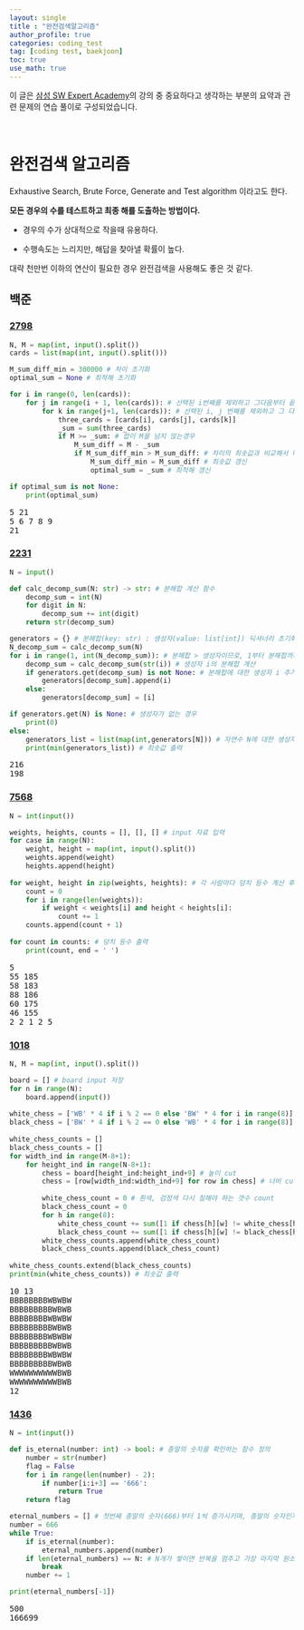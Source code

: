 ```yaml
---
layout: single
title : "완전검색알고리즘"
author_profile: true
categories: coding_test
tag: [coding test, baekjoon] 
toc: true
use_math: true
---
```


<head>
  <style>
    table.dataframe {
      white-space: normal;
      width: 100%;
      height: 240px;
      display: block;
      overflow: auto;
      font-family: Arial, sans-serif;
      font-size: 0.9rem;
      line-height: 20px;
      text-align: center;
      border: 0px !important;
    }

    table.dataframe th {
      text-align: center;
      font-weight: bold;
      padding: 8px;
    }
    
    table.dataframe td {
      text-align: center;
      padding: 8px;
    }
    
    table.dataframe tr:hover {
      background: #b8d1f3; 
    }
    
    .output_prompt {
      overflow: auto;
      font-size: 0.9rem;
      line-height: 1.45;
      border-radius: 0.3rem;
      -webkit-overflow-scrolling: touch;
      padding: 0.8rem;
      margin-top: 0;
      margin-bottom: 15px;
      font: 1rem Consolas, "Liberation Mono", Menlo, Courier, monospace;
      color: $code-text-color;
      border: solid 1px $border-color;
      border-radius: 0.3rem;
      word-break: normal;
      white-space: pre;
    }

  .dataframe tbody tr th:only-of-type {
      vertical-align: middle;
  }

  .dataframe tbody tr th {
      vertical-align: top;
  }

  .dataframe thead th {
      text-align: center !important;
      padding: 8px;
  }

  .page__content p {
      margin: 0 0 0px !important;
  }

  .page__content p > strong {
    font-size: 0.8rem !important;
  }

  </style>
</head>



이 글은 [삼성 SW Expert Academy](https://swexpertacademy.com/main/learn/course/subjectList.do?courseId=AVuPDN86AAXw5UW6)의 강의 중 중요하다고 생각하는 부분의 요약과 관련 문제의 연습 풀이로 구성되었습니다.

<br>


# 완전검색 알고리즘


Exhaustive Search, Brute Force, Generate and Test algorithm 이라고도 한다.


**모든 경우의 수를 테스트하고 최종 해를 도출하는 방법이다.**


- 경우의 수가 상대적으로 작을때 유용하다.

- 수행속도는 느리지만, 해답을 찾아낼 확률이 높다.

대략 천만번 이하의 연산이 필요한 경우 완전검색을 사용해도 좋은 것 같다.


## 백준


### [2798](https://www.acmicpc.net/problem/2798)



```python
N, M = map(int, input().split())
cards = list(map(int, input().split()))

M_sum_diff_min = 300000 # 차이 초기화
optimal_sum = None # 최적해 초기화

for i in range(0, len(cards)):
    for j in range(i + 1, len(cards)): # 선택된 i번째를 제외하고 그다음부터 끝까지
        for k in range(j+1, len(cards)): # 선택된 i, j 번째를 제외하고 그 다음부터 끝까지
            three_cards = [cards[i], cards[j], cards[k]]
            _sum = sum(three_cards)
            if M >= _sum: # 합이 M을 넘지 않는경우
                M_sum_diff = M - _sum
                if M_sum_diff_min > M_sum_diff: # 차이의 최솟값과 비교해서 더 작은경우
                    M_sum_diff_min = M_sum_diff # 최솟값 갱신
                    optimal_sum = _sum # 최적해 갱신

if optimal_sum is not None:
    print(optimal_sum)            
```

<pre>
5 21
5 6 7 8 9
21
</pre>
### [2231](https://www.acmicpc.net/problem/2231)



```python
N = input()

def calc_decomp_sum(N: str) -> str: # 분해합 계산 함수
    decomp_sum = int(N)
    for digit in N:
        decomp_sum += int(digit)
    return str(decomp_sum)

generators = {} # 분해합(key: str) : 생성자(value: list[int]) 딕셔너리 초기화
N_decomp_sum = calc_decomp_sum(N)
for i in range(1, int(N_decomp_sum)): # 분해합 > 생성자이므로, 1부터 분해합까지 순회
    decomp_sum = calc_decomp_sum(str(i)) # 생성자 i의 분해합 계산
    if generators.get(decomp_sum) is not None: # 분해합에 대한 생성자 i 추가
        generators[decomp_sum].append(i)
    else:
        generators[decomp_sum] = [i]

if generators.get(N) is None: # 생성자가 없는 경우
    print(0)
else:
    generators_list = list(map(int,generators[N])) # 자연수 N에 대한 생성자 조회
    print(min(generators_list)) # 최솟값 출력
```

<pre>
216
198
</pre>
### [7568](https://www.acmicpc.net/problem/7568)



```python
N = int(input())

weights, heights, counts = [], [], [] # input 자료 입력
for case in range(N):
    weight, height = map(int, input().split())
    weights.append(weight)
    heights.append(height)
    
for weight, height in zip(weights, heights): # 각 사람마다 덩치 등수 계산 후 counts에 저장
    count = 0
    for i in range(len(weights)):
        if weight < weights[i] and height < heights[i]: 
            count += 1
    counts.append(count + 1)
    
for count in counts: # 덩치 등수 출력
    print(count, end = ' ')
```

<pre>
5
55 185
58 183
88 186
60 175
46 155
2 2 1 2 5 
</pre>
### [1018](https://www.acmicpc.net/problem/1018)



```python
N, M = map(int, input().split())

board = [] # board input 저장
for n in range(N):
    board.append(input())
    
white_chess = ['WB' * 4 if i % 2 == 0 else 'BW' * 4 for i in range(8)]
black_chess = ['BW' * 4 if i % 2 == 0 else 'WB' * 4 for i in range(8)]
    
white_chess_counts = []
black_chess_counts = []
for width_ind in range(M-8+1):
    for height_ind in range(N-8+1):
        chess = board[height_ind:height_ind+9] # 높이 cut
        chess = [row[width_ind:width_ind+9] for row in chess] # 너비 cut
        
        white_chess_count = 0 # 흰색, 검정색 다시 칠해야 하는 갯수 count
        black_chess_count = 0
        for h in range(8):
            white_chess_count += sum([1 if chess[h][w] != white_chess[h][w] else 0 for w in range(8)])
            black_chess_count += sum([1 if chess[h][w] != black_chess[h][w] else 0 for w in range(8)])
        white_chess_counts.append(white_chess_count)
        black_chess_counts.append(black_chess_count)
        
white_chess_counts.extend(black_chess_counts)
print(min(white_chess_counts)) # 최솟값 출력
```

<pre>
10 13
BBBBBBBBWBWBW
BBBBBBBBBWBWB
BBBBBBBBWBWBW
BBBBBBBBBWBWB
BBBBBBBBWBWBW
BBBBBBBBBWBWB
BBBBBBBBWBWBW
BBBBBBBBBWBWB
WWWWWWWWWWBWB
WWWWWWWWWWBWB
12
</pre>
### [1436](https://www.acmicpc.net/problem/1436)



```python
N = int(input())

def is_eternal(number: int) -> bool: # 종말의 숫자를 확인하는 함수 정의
    number = str(number)
    flag = False
    for i in range(len(number) - 2):
        if number[i:i+3] == '666':
            return True
    return flag

eternal_numbers = [] # 첫번째 종말의 숫자(666)부터 1씩 증가시키며, 종말의 숫자인지 확인 후 저장
number = 666
while True:
    if is_eternal(number):
        eternal_numbers.append(number)
    if len(eternal_numbers) == N: # N개가 쌓이면 반복을 멈추고 가장 마지막 원소 출력
        break
    number += 1

print(eternal_numbers[-1])
```

<pre>
500
166699
</pre>